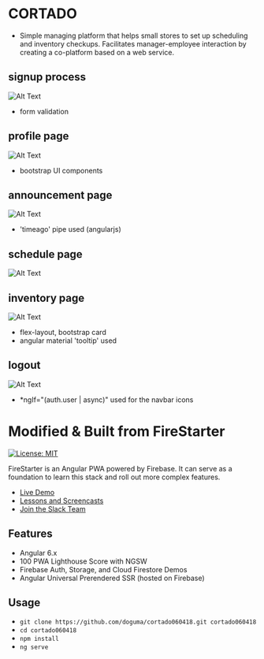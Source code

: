 # CORTADO
- Simple managing platform that helps small stores to set up scheduling and inventory checkups. Facilitates manager-employee interaction by creating a co-platform based on a web service. 


## signup process
![Alt Text](https://j.gifs.com/N9r34N.gif)
- form validation


## profile page
![Alt Text](https://j.gifs.com/N9r3qN.gif)
- bootstrap UI components


## announcement page
![Alt Text](https://j.gifs.com/MQq3y1.gif)
- 'timeago' pipe used (angularjs)


## schedule page
![Alt Text](https://j.gifs.com/yr4Lq6.gif)


## inventory page
![Alt Text](https://j.gifs.com/KZo3PG.gif)
- flex-layout, bootstrap card
- angular material 'tooltip' used


## logout
![Alt Text](https://j.gifs.com/4RrMl7.gif)
- *ngIf="(auth.user | async)" used for the navbar icons


# Modified & Built from FireStarter

[![License: MIT](https://img.shields.io/badge/License-MIT-green.svg)](https://opensource.org/licenses/MIT)


FireStarter is an Angular PWA powered by Firebase. It can serve as a foundation to learn this stack and roll out more complex features.
- [Live Demo](https://firestarter-96e46.firebaseapp.com/)
- [Lessons and Screencasts](https://angularfirebase.com)
- [Join the Slack Team](https://goo.gl/qF8Q5r)

## Features

- Angular 6.x
- 100 PWA Lighthouse Score with NGSW
- Firebase Auth, Storage, and Cloud Firestore Demos
- Angular Universal Prerendered SSR (hosted on Firebase)

## Usage

- `git clone https://github.com/doguma/cortado060418.git cortado060418`
- `cd cortado060418`
- `npm install`
- `ng serve`

